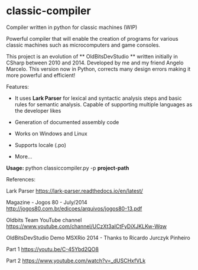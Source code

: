 # classic-compiler
Compiler written in python for classic machines (WIP)

Powerful compiler that will enable the creation of programs for various classic machines such as microcomputers and game consoles. 

This project is an evolution of ** OldBitsDevStudio ** written initially in CSharp between 2010 and 2014. Developed by me and my friend Angelo Marcelo. This version now in Python, corrects many design errors making it more powerful and efficient!

Features:

- It uses **Lark Parser** for lexical and syntactic analysis steps and basic rules for semantic analysis. Capable of supporting multiple languages as the developer likes

- Generation of documented assembly code

- Works on Windows and Linux

- Supports locale (.po)

- More...

**Usage:** python classiccompiler.py -p **project-path**

References:

Lark Parser
https://lark-parser.readthedocs.io/en/latest/

Magazine - Jogos 80 - July/2014
http://jogos80.com.br/edicoes/arquivos/jogos80-13.pdf

Oldbits Team YouTube channel
https://www.youtube.com/channel/UCzXt3aICtFyDiXJKLKw-Wqw

OldBitsDevStudio Demo MSXRio 2014 - Thanks to Ricardo Jurczyk Pinheiro

Part 1
https://youtu.be/C-45Ybd2QO8

Part 2
https://www.youtube.com/watch?v=_dUSCHxfVLk
